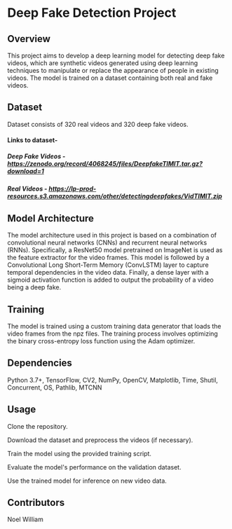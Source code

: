 # Deep Fake Detection Project

## Overview
This project aims to develop a deep learning model for detecting deep fake videos, which are synthetic videos generated using deep learning techniques to manipulate or replace the appearance of people in existing videos. The model is trained on a dataset containing both real and fake videos.

## Dataset
Dataset consists of 320 real videos and 320 deep fake videos.
#### Links to dataset-
##### Deep Fake Videos - https://zenodo.org/record/4068245/files/DeepfakeTIMIT.tar.gz?download=1
##### Real Videos - https://lp-prod-resources.s3.amazonaws.com/other/detectingdeepfakes/VidTIMIT.zip

## Model Architecture
The model architecture used in this project is based on a combination of convolutional neural networks (CNNs) and recurrent neural networks (RNNs). Specifically, a ResNet50 model pretrained on ImageNet is used as the feature extractor for the video frames. This model is followed by a Convolutional Long Short-Term Memory (ConvLSTM) layer to capture temporal dependencies in the video data. Finally, a dense layer with a sigmoid activation function is added to output the probability of a video being a deep fake.

## Training
The model is trained using a custom training data generator that loads the video frames from the npz files. The training process involves optimizing the binary cross-entropy loss function using the Adam optimizer.

## Dependencies
Python 3.7+,
TensorFlow,
CV2,
NumPy,
OpenCV,
Matplotlib,
Time,
Shutil,
Concurrent,
OS,
Pathlib,
MTCNN

## Usage
Clone the repository.

Download the dataset and preprocess the videos (if necessary).

Train the model using the provided training script.

Evaluate the model's performance on the validation dataset.

Use the trained model for inference on new video data.

## Contributors
Noel William

